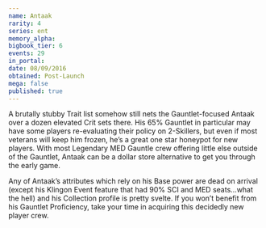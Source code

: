 ```yaml
---
name: Antaak
rarity: 4
series: ent
memory_alpha:
bigbook_tier: 6
events: 29
in_portal:
date: 08/09/2016
obtained: Post-Launch
mega: false
published: true
---
```


A brutally stubby Trait list somehow still nets the Gauntlet-focused Antaak over a dozen elevated Crit sets there. His 65% Gauntlet in particular may have some players re-evaluating their policy on 2-Skillers, but even if most veterans will keep him frozen, he’s a great one star honeypot for new players. With most Legendary MED Gauntle crew offering little else outside of the Gauntlet, Antaak can be a dollar store alternative to get you through the early game.

Any of Antaak’s attributes which rely on his Base power are dead on arrival (except his Klingon Event feature that had 90% SCI and MED seats…what the hell) and his Collection profile is pretty svelte. If you won’t benefit from his Gauntlet Proficiency, take your time in acquiring this decidedly new player crew.
